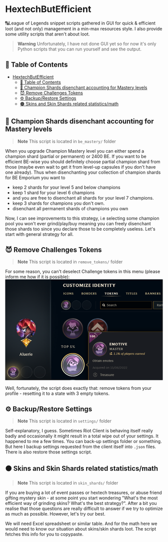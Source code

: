 # HextechButEfficient

🔠League of Legends snippet scripts gathered in GUI for quick &amp; efficient loot (and not only) management in a min-max resources style. I also provide some utility scripts that aren't about loot.

> **Warning**
> Unfortunately, I have not done GUI yet so for now it's only Python scripts that you can run yourself and see the output.

## 📔 Table of Contents

- [HextechButEfficient](#hextechbutefficient)
  - [📔 Table of Contents](#-table-of-contents)
  - [🔵 Champion Shards disenchant accounting for Mastery levels](#-champion-shards-disenchant-accounting-for-mastery-levels)
  - [😈 Remove Challenges Tokens](#-remove-challenges-tokens)
  - [⚙️ Backup/Restore Settings](#️-backuprestore-settings)
  - [🟠 Skins and Skin Shards related statistics/math](#-skins-and-skin-shards-related-statisticsmath)

## 🔵 Champion Shards disenchant accounting for Mastery levels

> **Note**
> This script is located in `be_mastery/` folder

When you upgrade Champion Mastery level you can either spend a champion shard (partial or permanent) or 2400 BE. If you want to be efficient BE-wise you should definitely choose partial champion shard from those (maybe even wait to get it from level-up capsules if you don't have one already). Thus when disenchanting your collection of champion shards for BE Emporium you want to

- keep 2 shards for your level 5 and below champions
- keep 1 shard for your level 6 champions
- and you are free to disenchant all shards for your level 7 champions.
- keep 3 shards for champions you don't own.
- disenchant all permanent shards of champions you own

Now, I can see improvements to this strategy, i.e selecting some champion pool you won't ever grind/play/buy meaning you can freely disenchant those shards too since you declare those to be completely useless. Let's start with general strategy for all.

## 😈 Remove Challenges Tokens

> **Note**
> This script is located in `remove_tokens/` folder

For some reason, you can't deselect Challenge tokens in this menu (please inform me how if it is possible):
![Remove Tokens](./assets/remove_tokens.png)

Well, fortunately, the script does exactly that: remove tokens from your profile - resetting it to a state with 3 empty tokens.

## ⚙️ Backup/Restore Settings

> **Note**
> This script is located in `settings/` folder

Self-explanatory, I guess. Sometimes Riot Client is behaving itself really badly and occasionally it might result in a total wipe out of your settings. It happened to me a few times. You can back-up settings folder or something. But here I backup settings requested from the client itself into `.json` files. There is also restore those settings script.

## 🟠 Skins and Skin Shards related statistics/math

> **Note**
> This script is located in `skin_shards/` folder

If you are buying a lot of event passes or hextech treasures, or abuse friend gifting mystery skin - at some point you start wondering "What's the most efficient way of grinding skins? What's the best strategy?". After a bit you realise that those questions are really difficult to answer if we try to optimize as much as possible. However, let's try our best.

We will need Excel spreadsheet or similar table. And for the math here we would need to know our situation about skins/skin shards loot. The script fetches this info for you to copypaste.
